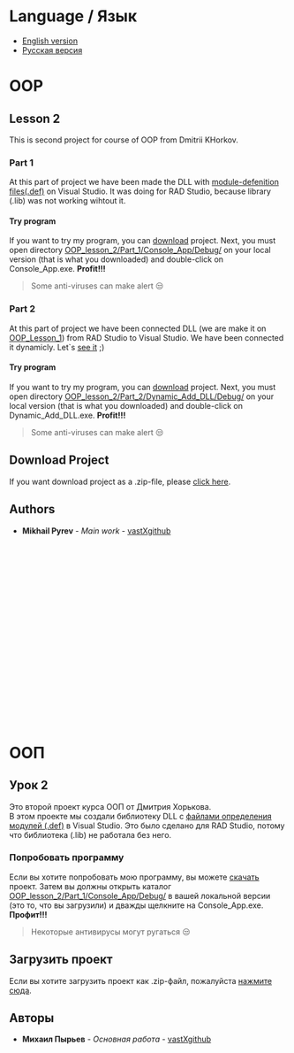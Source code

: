 # Language / Язык
* [English version](https://github.com/vastXgithub/OOP_lesson_2/blob/master/README.md#oop)
* [Русская версия](https://github.com/vastXgithub/OOP_lesson_2/blob/master/README.md#%D0%BE%D0%BE%D0%BF)
# OOP
## Lesson 2
This is second project for course of OOP from Dmitrii KHorkov.<br />
### Part 1
At this part of project we have been made the DLL with [module-defenition files(.def)](https://github.com/vastXgithub/OOP_lesson_2/blob/master/Part_1/Console_App/ID/ID.def) on Visual Studio. It was doing for RAD Studio, because library (.lib) was not working wihtout it.
#### Try program
If you want to try my program, you can [download](https://github.com/vastXgithub/OOP_lesson_2/archive/master.zip) project.
Next, you must open directory [OOP_lesson_2/Part_1/Console_App/Debug/](https://github.com/vastXgithub/OOP_lesson_2/tree/master/Part_1/Console_App/Debug) on your local version (that is what you downloaded) and double-click on Console_App.exe. **Profit!!!**
> Some anti-viruses can make alert :unamused:
### Part 2
At this part of project we have been connected DLL (we are make it on [OOP_Lesson_1](https://github.com/vastXgithub/OOP_lesson_1)) from RAD Studio to Visual Studio. We have been connected it dynamicly. Let\`s [see it](https://github.com/vastXgithub/OOP_lesson_2/blob/master/Part_2/Dynamic_Add_DLL/Dynamic_Add_DLL/Dynamic_Add_DLL.cpp) ;)
#### Try program
If you want to try my program, you can [download](https://github.com/vastXgithub/OOP_lesson_2/archive/master.zip) project.
Next, you must open directory [OOP_lesson_2/Part_2/Dynamic_Add_DLL/Debug/](https://github.com/vastXgithub/OOP_lesson_2/tree/master/Part_2/Dynamic_Add_DLL/Debug/) on your local version (that is what you downloaded) and double-click on Dynamic_Add_DLL.exe. **Profit!!!**
> Some anti-viruses can make alert :unamused:
## Download Project
If you want download project as a .zip-file, please [click here](https://github.com/vastXgithub/OOP_lesson_2/archive/master.zip).
## Authors
* **Mikhail Pyrev** - *Main work* - [vastXgithub](https://github.com/vastXgithub)

<br />
<br />
<br />
<br />
<br />
<br />
<br />
<br />
<br />
<br />
<br />
<br />
<br />
<br />
<br />
<br />
<br />
<br />
<br />

# ООП
## Урок 2
Это второй проект курса ООП от Дмитрия Хорькова. <br /> В этом проекте мы создали библиотеку DLL с [файлами определения модулей (.def)](https://github.com/vastXgithub/OOP_lesson_2/blob/master/Part_1/Console_App/ID/ID.def) в Visual Studio. Это было сделано для RAD Studio, потому что библиотека (.lib) не работала без него.
### Попробовать программу
Если вы хотите попробовать мою программу, вы можете [скачать](https://github.com/vastXgithub/OOP_lesson_2/archive/master.zip) проект.
Затем вы должны открыть каталог [OOP_lesson_2/Part_1/Console_App/Debug/](https://github.com/vastXgithub/OOP_lesson_2/tree/master/Part_1/Console_App/Debug) в вашей локальной версии (это то, что вы загрузили) и дважды щелкните на Console_App.exe. **Профит!!!**
> Некоторые антивирусы могут ругаться :unamused:
## Загрузить проект
Если вы хотите загрузить проект как .zip-файл, пожалуйста [нажмите сюда](https://github.com/vastXgithub/OOP_lesson_2/archive/master.zip).
## Авторы
* **Михаил Пырьев** - *Основная работа* - [vastXgithub](https://github.com/vastXgithub)
